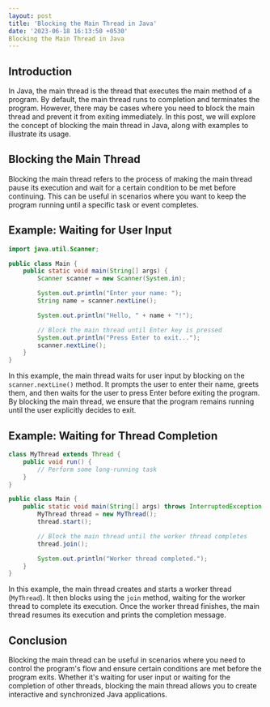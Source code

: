 ```yaml
---
layout: post
title: 'Blocking the Main Thread in Java'
date: '2023-06-18 16:13:50 +0530'
Blocking the Main Thread in Java
---
```

## Introduction

In Java, the main thread is the thread that executes the main method of a program. By default, the main thread runs to completion and terminates the program. However, there may be cases where you need to block the main thread and prevent it from exiting immediately. In this post, we will explore the concept of blocking the main thread in Java, along with examples to illustrate its usage.

## Blocking the Main Thread

Blocking the main thread refers to the process of making the main thread pause its execution and wait for a certain condition to be met before continuing. This can be useful in scenarios where you want to keep the program running until a specific task or event completes.

## Example: Waiting for User Input

```java
import java.util.Scanner;

public class Main {
    public static void main(String[] args) {
        Scanner scanner = new Scanner(System.in);

        System.out.println("Enter your name: ");
        String name = scanner.nextLine();

        System.out.println("Hello, " + name + "!");

        // Block the main thread until Enter key is pressed
        System.out.println("Press Enter to exit...");
        scanner.nextLine();
    }
}
```

In this example, the main thread waits for user input by blocking on the `scanner.nextLine()` method. It prompts the user to enter their name, greets them, and then waits for the user to press Enter before exiting the program. By blocking the main thread, we ensure that the program remains running until the user explicitly decides to exit.

## Example: Waiting for Thread Completion

```java
class MyThread extends Thread {
    public void run() {
        // Perform some long-running task
    }
}

public class Main {
    public static void main(String[] args) throws InterruptedException {
        MyThread thread = new MyThread();
        thread.start();

        // Block the main thread until the worker thread completes
        thread.join();

        System.out.println("Worker thread completed.");
    }
}
```

In this example, the main thread creates and starts a worker thread (`MyThread`). It then blocks using the `join` method, waiting for the worker thread to complete its execution. Once the worker thread finishes, the main thread resumes its execution and prints the completion message.

## Conclusion

Blocking the main thread can be useful in scenarios where you need to control the program's flow and ensure certain conditions are met before the program exits. Whether it's waiting for user input or waiting for the completion of other threads, blocking the main thread allows you to create interactive and synchronized Java applications.